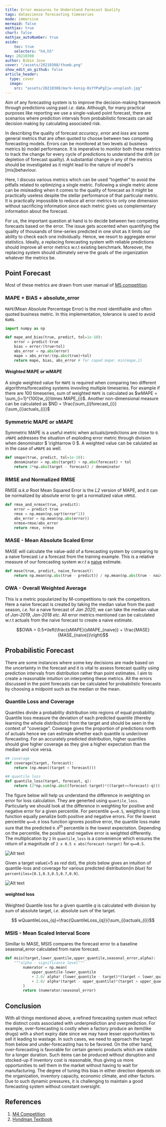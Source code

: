 ```yaml
---
title: Error measures to Understand Forecast Quality
tags: datascience forecasting timeseries
mode: immersive
mermaid: false
mathjax: true
chart: false
mathjax_autoNumber: true
aside:
    toc: true
    selectors: "h4,h5"
key: 20210308
author: Bibin Jose
cover: "/assets/20210308/thumb.png"
show_edit_on_github: false
article_header:
  type: cover
  image:
    src: "assets/20210308/mark-konig-OsYYPaPgIjw-unsplash.jpg"
---
```


Aim of any forecasting system is to improve the decision-making framework through predictions using past _i.e._ data. Although, for many practical purposes like reporting we use a single-valued point forecast, there are scenarios where prediction intervals from probabilistic forecasts can aid decision making by calculating associated risk.

In describing the quality of forecast _accuracy_, _error_ and _loss_ are some general metrics that are often quoted to choose between two competing forecasting models. Errors can be monitored at two levels a) business metrics b) model performance. It is imperative to monitor both these metrics to track the change for every cycle of predictions to understand the drift (or depletion of forecast quality). A substantial change in any of the metrics should be investigated as it might lead to the nature of model's [mis]behaviour.

Here, I discuss various metrics which can be used "together" to avoid the pitfalls related to optimizing a single metric. Following a single metric alone can be misleading when it comes to the quality of forecast as it might be practically useless despite the stellar performance of that particular metric. It is practically impossible to reduce all error metrics to only one dimension without sacrificing information since each metric gives us complementary information about the forecast.

For us, the important question at hand is to decide between two competing forecasts based on the error. The issue gets accented when quantifying the quality of thousands of time-series predicted in one shot as it limits our ability to check each one individually. Hence, we resort to aggregate error statistics. Ideally, a replacing forecasting system with reliable predictions should improve all error metrics w.r.t existing benchmark. Moreover, the replacing system should ultimately serve the goals of the organization whatever the metrics be.

## Point Forecast

Most of these metrics are drawn from user manual of [M5 competition](https://usermanual.wiki/Document/M4CompetitorsGuide.1491768831/html).

### MAPE + BIAS + absolute_error

`MAPE`(Mean Absolute Percentage Error) is the most identifiable and often quoted business metric. In this implementation, tolerance is used to avoid `NaN`s.

```python
import numpy as np

def mape_and_bias(true, predict, tol=1e-10):
    error = predict-true
    bias = error/(true+tol)
    abs_error = np.abs(error)
    mape = abs_error/(np.abs(true)+tol)
    return mape, bias, abs_error # for caped mape: min(mape,1)
```

#### Weighted MAPE or wMAPE

A single weighted value for `MAPE` is required when comparing two different algorithms/forecasting systems invovling multiple timeseries. For example if there are 100 timeseries, sum of weighted `MAPE` is calculated as $wMAPE = \sum_{i=1}^{100}w_{i}\times MAPE_{i}$. Another non-dimensional measure can be calculated as $ND = \frac{\sum_{i}forecast_{i}}{\sum_{i}actuals_{i}}$

### Symmetric MAPE or sMAPE

Symmetric MAPE is a useful metric when actuals/predictions are close to `0`. `sMAPE` addresses the situation of exploding error metric through division when denominator $ \rightarrow 0 $. A weighted value can be calulated as in the case of `wMAPE` as well.

```python
def smape(true, predict, tol=1e-10):
    denominator = np.abs(target) + np.abs(forecast) + tol
    return 2*np.abs(target - forecast) / denominator
```

### RMSE and Normalized RMSE

RMSE _a.k.a_ Root Mean Squared Error is the _L2_ version of MAPE, and it can be normalized by absolute error to get a normalized value `nRMSE`.

```python
def rmse_and_nrmse(true, predict):
    error = predict-true
    rmse = np.mean(np.sqrt(error^2))
    abs_error = np.mean(np.abs(error))
    nrmse=rmse/abs_error
    return rmse, nrmse
```

### MASE - Mean Absolute Scaled Error

MASE will calculate the value-add of a forecasting system by comparing to a naive forecast _i.e_ a forecast from the training example. This is a relative measure of our forecasting system _w.r.t_ a [naive](https://otexts.com/fpp2/accuracy.html#scaled-errors) estimate.

```python
def mase(true, predict, naive_forecast):
    return np.mean(np.abs(true - predict)) / np.mean(np.abs(true - naive_forecast))
```

### OWA - Overall Weighted Average

This is a metric popularized by M-competitions to rank the competitors. Here a naive forecast is created by taking the median value from the past season, _i.e._ for a naive forecast of _Jan 2020_, we can take the median value of _Jan-2019_, _Jan-2018 etc_. All error metrics mentioned can be calculated w.r.t actuals from the naive forecast to create a naive estimate.

$$OWA = 0.5*\left(\frac{sMAPE}{sMAPE_{naive}} + \frac{MASE}{MASE_{naive}}\right)$$

## Probabilistic Forecast

There are some instances where some key decisions are made based on the uncertainty in the forecast and it is vital to assess forecast quality using prediction intervals from distribution rather than point estimates. I aim to create a reasonable intuition on interpreting these metrics. All the errors discussed in the point forecasts can be calculated for probabilistic forecasts by choosing a midpoint such as the median or the mean.

### Quantile Loss and Coverage

Quantiles divide a probability distribution into regions of equal probability. Quantile loss measure the deviation of each predicted quantile (thereby learning the whole distribution) from the target and should be seen in the context of "coverage". Coverage gives the proportion of predictions north of actuals hence we can estimate whether each quantile is under/over forecasting. For an accurately predicted distribution, higher quantiles should give higher coverage as they give a higher expectation than the median and vice versa.

```python
## coverage
def coverage(target, forecast):
    return (np.mean((target < forecast)))

## quantile loss
def quantile_loss(target, forecast, q):
    return (2*np.sum(np.abs((forecast-target)*((target<=forecast)-q))))
```

The figure below will help us understand the difference in weighting on error for loss calculation. They are generted using `quantile_loss`. Particularly we should look at the difference in weighting for positive and negative error for a given percentile. For percentile `q==0.5`, weigthing in loss function equally penalize both positive and negative errors. For the lowest percentile `q==0.0` loss function ignores positive error, the quantile loss make sure that the predicted `0.0`<sup>th</sup> percentile is the lowest expectation. Depending on the percentile, the positive and negative error is weighted differently. The multiplication by `2` in `quantile_loss` is a convenience which ensures the return of a magnitude of `2 x 0.5 x abs(forecast-target)` for `q==0.5`.

![Alt text][img_0]

Given a target value(=5 as _red_ dot), the plots below gives an intuition of quantile-loss and coverage for various predicted distribution(in _blue_) for `percentiles=[0.1,0.3,0.5,0.7,0.9]`.

![Alt text][img_1]

#### weighted loss

Weighted Quantile loss for a given quantile _q_ is calculated with division by sum of absolute target, _i.e._ absolute sum of the target.

$$ wQuantileLoss_{q}=\frac{QuantileLoss_{q}}{\sum_{i}actuals_{i}}$$

### MSIS - Mean Scaled Interval Score

Simillar to MASE, MSIS compares the forecast error to a baseline seasonal_error calculated from naive forecast.

```python
def msis(target,lower_quantile,upper_quantile,seasonal_error,alpha):
    """alpha - significance level"""
        numerator = np.mean(
            upper_quantile-lower_quantile
            + 2.0/ alpha* (lower_quantile - target)*(target < lower_quantile)
            + 2.0/ alpha*(target - upper_quantile)*(target > upper_quantile)
        )
        return (numerator/seasonal_error)
```

## Conclusion

With all things mentioned above, a refined forecasting system must reflect the distinct costs associated with underprediction and overprediction. For example, over-forecasting is costly when a factory produce an item(like drugs) with a short expiry date since we may have lesser opportunities to sell it leading to wastage. In such cases, we need to approach the target from below and under-forecasting has to be favored. On the other hand, over-forecasting is favorable for certain generic products which are stable for a longer duration. Such items can be produced without disruption and stocked-up if inventory cost is reasonable, thus giving us more opportunities to sell them in the market without having to wait for manufacturing. The degree of tuning this bias in either direction depends on the organization, inventory capacity, economic climate, and other factors. Due to such dynamic pressures, it is challenging to maintain a good forecasting system without constant oversight.

## References

1. [M4 Competition](https://usermanual.wiki/Document/M4CompetitorsGuide.1491768831/html)
2. [Hyndman Textbook](https://otexts.com/fpp2/accuracy.html)

[img_1]:/assets/20210308/loss_distro.png "Quantile Loss explained for various distributions"
[img_0]:/assets/20210308/loss_v_err.png "Quantile Loss as a  function of Error for various quantiles"
